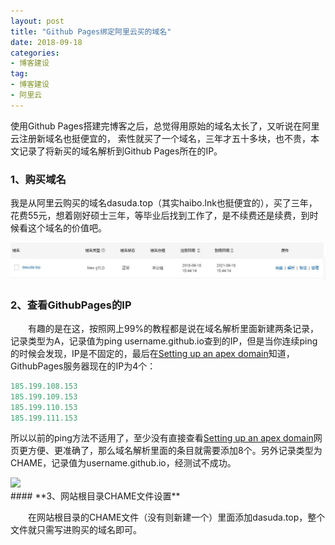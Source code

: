 ```yaml
---
layout: post
title: "Github Pages绑定阿里云买的域名"
date: 2018-09-18
categories:
- 博客建设
tag:
- 博客建设
- 阿里云
---
```


使用Github Pages搭建完博客之后，总觉得用原始的域名太长了，又听说在阿里云注册新域名也挺便宜的，
索性就买了一个域名，三年才五十多块，也不贵，本文记录了将新买的域名解析到Github Pages所在的IP。

### 1、购买域名

我是从阿里云购买的域名dasuda.top（其实haibo.lnk也挺便宜的），买了三年，花费55元，想着刚好硕士三年，等毕业后找到工作了，是不续费还是续费，到时候看这个域名的价值吧。

<img src="/assets/images/posts/GithubPages/1.jpg"/>

### **2、查看GithubPages的IP**
&emsp;&emsp;有趣的是在这，按照网上99%的教程都是说在域名解析里面新建两条记录，记录类型为A，记录值为ping username.github.io查到的IP，但是当你连续ping的时候会发现，IP是不固定的，最后在[Setting up an apex domain](https://help.github.com/articles/setting-up-an-apex-domain/)知道，GithubPages服务器现在的IP为4个：
```python
185.199.108.153
185.199.109.153
185.199.110.153
185.199.111.153
```
所以以前的ping方法不适用了，至少没有直接查看[Setting up an apex domain](https://help.github.com/articles/setting-up-an-apex-domain/)网页更方便、更准确了，那么域名解析里面的条目就需要添加8个。另外记录类型为CHAME，记录值为username.github.io，经测试不成功。

<img src="/images/posts/GithubPages/2.jpg"/>
<br>
#### **3、网站根目录CHAME文件设置**

&emsp;&emsp;在网站根目录的CHAME文件（没有则新建一个）里面添加dasuda.top，整个文件就只需写进购买的域名即可。
